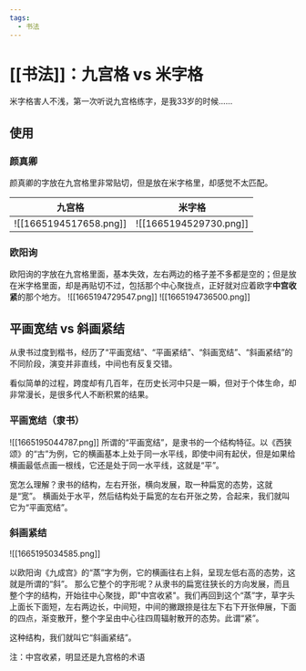 ```yaml
---
tags:
  - 书法
---
```


# [[书法]]：九宫格 vs 米字格

米字格害人不浅，第一次听说九宫格练字，是我33岁的时候……

## 使用

### 颜真卿

颜真卿的字放在九宫格里非常贴切，但是放在米字格里，却感觉不太匹配。

| 九宫格                    | 米字格                    |
| ---------------------- | ---------------------- |
| ![[1665194517658.png]] | ![[1665194529730.png]] |

### 欧阳询

欧阳询的字放在九宫格里面，基本失效，左右两边的格子差不多都是空的；但是放在米字格里面，却是再贴切不过，包括那个中心聚拢点，正好就对应着欧字**中宫收紧**的那个地方。
![[1665194729547.png]]
![[1665194736500.png]]
## 平画宽结 vs 斜画紧结

从隶书过度到楷书，经历了“平画宽结”、“平画紧结”、“斜画宽结”、“斜画紧结”的不同阶段，演变并非直线，中间也有反复交错。

看似简单的过程，跨度却有几百年，在历史长河中只是一瞬，但对于个体生命，却非常漫长，是很多代人不断积累的结果。

### 平画宽结（隶书）
![[1665195044787.png]]
所谓的“平画宽结”，是隶书的一个结构特征。以《西狭颂》的“古”为例，它的横画基本上处于同一水平线，即使中间有起伏，但是如果给横画最低点画一根线，它还是处于同一水平线，这就是“平”。

宽怎么理解？隶书的结构，左右开张，横向发展，取一种扁宽的态势，这就是“宽”。
横画处于水平，然后结构处于扁宽的左右开张之势，合起来，我们就叫它为“平画宽结”。

### 斜画紧结
![[1665195034585.png]]

以欧阳询《九成宫》的“蒸”字为例，它的横画往右上斜，呈现左低右高的态势，这就是所谓的“斜”。
那么它整个的字形呢？从隶书的扁宽往狭长的方向发展，而且整个字的结构，开始往中心聚拢，即"中宫收紧"。我们再回到这个“蒸”字，草字头上面长下面短，左右两边长，中间短，中间的撇跟捺是往左下右下开张伸展，下面的四点，渐变散开，整个字呈由中心往四周辐射散开的态势。此谓“紧”。

这种结构，我们就叫它“斜画紧结”。

注：中宫收紧，明显还是九宫格的术语
